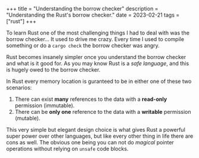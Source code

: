 +++
title = "Understanding the borrow checker"
description = "Understanding the Rust's borrow checker."
date = 2023-02-21
tags = ["rust"]
+++

To learn Rust one of the most challenging things I had to deal with was the borrow checker... It used
to drive me crazy. Every time I used to compile something or do a `cargo check` the borrow checker was
angry.

<!-- more -->

Rust becomes insanely simpler once you understand the borrow checker and what is it good for. As you may
know Rust is a *safe language*, and this is hugely owed to the borrow checker.

In Rust every memory location is guranteed to be in either one of these two scenarios:

1. There can exist **many** references to the data with a **read-only**  permission (immutable).
2. There can be **only one** reference to the data with a **writable** permission (mutable).

This very simple but elegant design choice is what gives Rust a powerful super power over other languages,
but like every other thing in life there are cons as well. The obvious one being you can not do *magical*
pointer operations without relying on `unsafe` code blocks.
